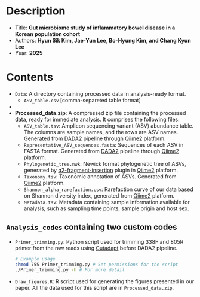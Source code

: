 # Description
- Title: **Gut microbiome study of inflammatory bowel disease in a Korean population cohort**
- Authors: **Hyun Sik Kim, Jae-Yun Lee, Bo-Hyung Kim, and Chang Kyun Lee**
- Year: **2025**

# Contents
- `Data`: A directory containing processed data in analysis-ready format.
  - `ASV_table.csv` [comma-separeted table format]
- 
- **Processed_data.zip**: A compressed zip file containing the processed data, ready for immediate analysis. It comprises the following files:
  - `ASV_table.tsv`: Amplicon sequencing variant (ASV) abundance table. The columns are sample names, and the rows are ASV names. Generated from [DADA2](https://benjjneb.github.io/dada2/index.html) pipeline through [Qiime2](https://qiime2.org/) platform.
  - `Representative_ASV_sequences.fasta`: Sequences of each ASV in FASTA format. Generated from [DADA2](https://benjjneb.github.io/dada2/index.html) pipeline through [Qiime2](https://qiime2.org/) platform.
  - `Phylogenetic_tree.nwk`: Newick format phylogenetic tree of ASVs, generated by [q2-fragment-insertion](https://library.qiime2.org/plugins/q2-fragment-insertion/16/) plugin in [Qiime2](https://qiime2.org/) platform.  
  - `Taxonomy.tsv`: Taxonomic annotation of ASVs. Generated from [Qiime2](https://qiime2.org/) platform.
  - `Shannon_alpha_rarefaction.csv`: Rarefaction curve of our data based on Shannon diversity index, generated from [Qiime2](https://qiime2.org/) platform.
  - `Metadata.tsv`: Metadata containing sample information available for analysis, such as sampling time points, sample origin and host sex.

## `Analysis_codes` containing two custom codes
  - `Primer_trimming.py`: Python script used for trimming 338F and 805R primer from the raw reads using [Cutadapt](https://cutadapt.readthedocs.io/en/stable/) before DADA2 pipeline.
    ```bash
    # Example usage
    chmod 755 Primer_trimming.py # Set permissions for the script
    ./Primer_trimming.py -h # For more detail
    ```
  - `Draw_figures.R`: R script used for generating the figures presented in our paper. All the data used for this script are in `Processed_data.zip`.
